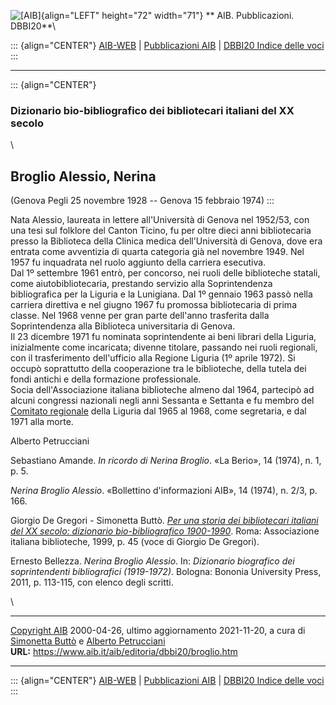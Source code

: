 ![\[AIB\]](/aib/wi/aibv72.gif){align="LEFT" height="72" width="71"}
** AIB. Pubblicazioni. DBBI20**\

::: {align="CENTER"}
[AIB-WEB](/) \| [Pubblicazioni AIB](/pubblicazioni/) \| [DBBI20 Indice
delle voci](dbbi20.htm)
:::

------------------------------------------------------------------------

::: {align="CENTER"}
### Dizionario bio-bibliografico dei bibliotecari italiani del XX secolo

\

## Broglio Alessio, Nerina

(Genova Pegli 25 novembre 1928 -- Genova 15 febbraio 1974)
:::

Nata Alessio, laureata in lettere all\'Università di Genova nel 1952/53,
con una tesi sul folklore del Canton Ticino, fu per oltre dieci anni
bibliotecaria presso la Biblioteca della Clinica medica dell\'Università
di Genova, dove era entrata come avventizia di quarta categoria già nel
novembre 1949. Nel 1957 fu inquadrata nel ruolo aggiunto della carriera
esecutiva.\
Dal 1º settembre 1961 entrò, per concorso, nei ruoli delle biblioteche
statali, come aiutobibliotecaria, prestando servizio alla Soprintendenza
bibliografica per la Liguria e la Lunigiana. Dal 1º gennaio 1963 passò
nella carriera direttiva e nel giugno 1967 fu promossa bibliotecaria di
prima classe. Nel 1968 venne per gran parte dell\'anno trasferita dalla
Soprintendenza alla Biblioteca universitaria di Genova.\
Il 23 dicembre 1971 fu nominata soprintendente ai beni librari della
Liguria, inizialmente come incaricata; divenne titolare, passando nei
ruoli regionali, con il trasferimento dell\'ufficio alla Regione Liguria
(1º aprile 1972). Si occupò soprattutto della cooperazione tra le
biblioteche, della tutela dei fondi antichi e della formazione
professionale.\
Socia dell\'Associazione italiana biblioteche almeno dal 1964, partecipò
ad alcuni congressi nazionali negli anni Sessanta e Settanta e fu membro
del [Comitato regionale](/aib/stor/sezioni/lig.htm) della Liguria dal
1965 al 1968, come segretaria, e dal 1971 alla morte.

Alberto Petrucciani

Sebastiano Amande. *In ricordo di Nerina Broglio*. «La Berio», 14
(1974), n. 1, p. 5.

*Nerina Broglio Alessio*. «Bollettino d\'informazioni AIB», 14 (1974),
n. 2/3, p. 166.

Giorgio De Gregori - Simonetta Buttò. [*Per una storia dei bibliotecari
italiani del XX secolo: dizionario bio-bibliografico
1900-1990*](/aib/editoria/pub065.htm). Roma: Associazione italiana
biblioteche, 1999, p. 45 (voce di Giorgio De Gregori).

Ernesto Bellezza. *Nerina Broglio Alessio*. In: *Dizionario biografico
dei soprintendenti bibliografici (1919-1972)*. Bologna: Bononia
University Press, 2011, p. 113-115, con elenco degli scritti.

\

------------------------------------------------------------------------

[Copyright AIB](/su-questo-sito/dichiarazione-di-copyright-aib-web/)
2000-04-26, ultimo aggiornamento 2021-11-20, a cura di [Simonetta
Buttò](/aib/redazione3.htm) e [Alberto
Petrucciani](/su-questo-sito/redazione-aib-web/)\
**URL:** https://www.aib.it/aib/editoria/dbbi20/broglio.htm

------------------------------------------------------------------------

::: {align="CENTER"}
[AIB-WEB](/) \| [Pubblicazioni AIB](/pubblicazioni/) \| [DBBI20 Indice
delle voci](dbbi20.htm)
:::
